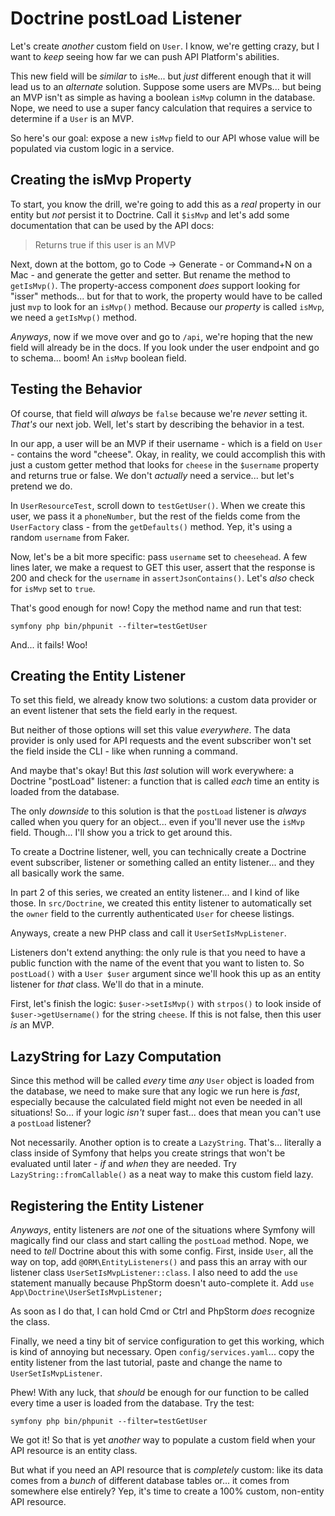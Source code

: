 # Doctrine postLoad Listener

Let's create *another* custom field on `User`. I know, we're getting crazy, but
I want to *keep* seeing how far we can push API Platform's abilities.

This new field will be *similar* to `isMe`... but *just* different enough
that it will lead us to an *alternate* solution. Suppose some users are
MVPs... but being an MVP isn't as simple as having a boolean `isMvp` column in the
database. Nope, we need to use a super fancy calculation that requires a service
to determine if a `User` is an MVP.

So here's our goal: expose a new `isMvp` field to our API whose value will
be populated via custom logic in a service.

## Creating the isMvp Property

To start, you know the drill, we're going to add this as a *real* property in
our entity but *not* persist it to Doctrine. Call it `$isMvp` and let's add
some documentation that can be used by the API docs:

> Returns true if this user is an MVP

Next, down at the bottom, go to Code -> Generate - or Command+N on a Mac - and
generate the getter and setter. But rename the method to `getIsMvp()`. The
property-access component *does* support looking for "isser" methods... but
for that to work, the property would have to be called just `mvp` to look for
an `isMvp()` method. Because our *property* is called `isMvp`, we need a
`getIsMvp()` method.

*Anyways*, now if we move over and go to `/api`, we're hoping that the new field
will already be in the docs. If you look under the user endpoint and go to
schema... boom! An `isMvp` boolean field.

## Testing the Behavior

Of course, that field will *always* be `false` because we're *never* setting it.
*That's* our next job. Well, let's start by describing the behavior in a test.

In our app, a user will be an MVP if their username - which is a field on `User` -
contains the word "cheese". Okay, in reality, we could accomplish this with just
a custom getter method that looks for `cheese` in the `$username` property and
returns true or false. We don't *actually* need a service... but let's pretend
we do.

In `UserResourceTest`, scroll down to `testGetUser()`. When we create this user,
we pass it a `phoneNumber`, but the rest of the fields come from the `UserFactory`
class - from the `getDefaults()` method. Yep, it's using a random `username` from
Faker.

Now, let's be a bit more specific: pass `username` set to `cheesehead`. A few lines
later, we make a request to GET this user, assert that the response is 200 and check
for the `username` in `assertJsonContains()`. Let's *also* check for `isMvp` set
to `true`.

That's good enough for now! Copy the method name and run that test:

```terminal
symfony php bin/phpunit --filter=testGetUser
```

And... it fails! Woo!

## Creating the Entity Listener

To set this field, we already know two solutions: a custom data provider or an
event listener that sets the field early in the request.

But neither of those options will set this value *everywhere*. The data provider
is only used for API requests and the event subscriber won't set the field
inside the CLI - like when running a command.

And maybe that's okay! But this *last* solution will work everywhere: a Doctrine
"postLoad" listener: a function that is called *each* time an entity is loaded
from the database.

The only *downside* to this solution is that the `postLoad` listener is *always*
called when you query for an object... even if you'll never use the `isMvp`
field. Though... I'll show you a trick to get around this.

To create a Doctrine listener, well, you can technically create a Doctrine event
subscriber, listener or something called an entity listener... and they all
basically work the same.

In part 2 of this series, we created an entity listener... and I kind of like
those. In `src/Doctrine`, we created this entity listener to automatically set
the `owner` field to the currently authenticated `User` for cheese listings.

Anyways, create a new PHP class and call it `UserSetIsMvpListener`.

Listeners don't extend anything: the only rule is that you need to have a public
function with the name of the event that you want to listen to. So
`postLoad()` with a `User $user` argument since we'll hook this up as an entity
listener for *that* class. We'll do that in a minute.

First, let's finish the logic: `$user->setIsMvp()` with `strpos()` to
look inside of `$user->getUsername()` for the string `cheese`. If this is
not false, then this user *is* an MVP.

## LazyString for Lazy Computation

Since this method will be called *every* time *any* `User` object is loaded from
the database, we need to make sure that any logic we run here is *fast*, especially
because the calculated field might not even be needed in all situations! So... if
your logic *isn't* super fast... does that mean you can't use a `postLoad` listener?

Not necessarily. Another option is to create a `LazyString`. That's... literally
a class inside of Symfony that helps you create strings that won't be evaluated
until later - *if* and *when* they are needed. Try `LazyString::fromCallable()` as
a neat way to make this custom field lazy.

## Registering the Entity Listener

*Anyways*, entity listeners are *not* one of the situations where Symfony will
magically find our class and start calling the `postLoad` method. Nope, we
need to *tell* Doctrine about this with some config. First, inside `User`,
all the way on top, add `@ORM\EntityListeners()` and pass this an array
with our listener class `UserSetIsMvpListener::class`. I also need to add
the `use` statement manually because PhpStorm doesn't auto-complete it. Add
`use App\Doctrine\UserSetIsMvpListener;`

As soon as I do that, I can hold Cmd or Ctrl and PhpStorm *does* recognize the
class.

Finally, we need a tiny bit of service configuration to get this working, which is
kind of annoying but necessary. Open `config/services.yaml`... copy the entity
listener from the last tutorial, paste and change the name to `UserSetIsMvpListener`.

Phew! With any luck, that *should* be enough for our function to be called every
time a user is loaded from the database. Try the test:

```terminal-silent
symfony php bin/phpunit --filter=testGetUser
```

We got it! So that is yet *another* way to populate a custom field when your
API resource is an entity class.

But what if you need an API resource that is *completely* custom: like its data
comes from a *bunch* of different database tables or... it comes from somewhere
else entirely? Yep, it's time to create a 100% custom, non-entity API resource.
